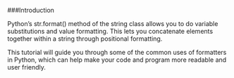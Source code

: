 ###Introduction

Python’s str.format() method of the string class allows you to do variable substitutions and value formatting. This lets you concatenate elements together within a string through positional formatting.

This tutorial will guide you through some of the common uses of formatters in Python, which can help make your code and program more readable and user friendly.

